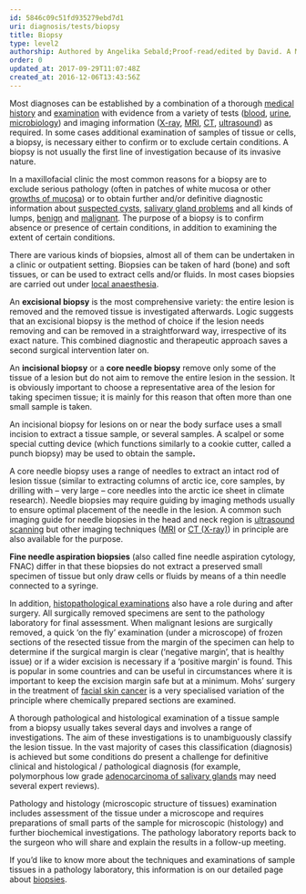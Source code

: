 ```yaml
---
id: 5846c09c51fd935279ebd7d1
uri: diagnosis/tests/biopsy
title: Biopsy
type: level2
authorship: Authored by Angelika Sebald;Proof-read/edited by David. A Mitchell
order: 0
updated_at: 2017-09-29T11:07:48Z
created_at: 2016-12-06T13:43:56Z
---
```


<p>Most diagnoses can be established by a combination of a thorough
    <a href="/diagnosis/tests/medical-history">medical history</a>    and <a href="/diagnosis/tests/examination">examination</a>    with evidence from a variety of tests (<a href="/diagnosis/tests/blood-tests">blood</a>,
    <a href="/diagnosis/tests/urine-tests">urine</a>, <a href="/diagnosis/tests/microbiology">microbiology</a>)
    and imaging information (<a href="/diagnosis/tests/x-ray">X-ray</a>,
    <a href="/diagnosis/tests/mri">MRI</a>, <a href="/diagnosis/tests/ct-scans">CT</a>,
    <a href="/diagnosis/tests/ultrasound">ultrasound</a>) as
    required. In some cases additional examination of samples
    of tissue or cells, a biopsy, is necessary either to confirm
    or to exclude certain conditions. A biopsy is not usually
    the first line of investigation because of its invasive nature.</p>
<p>In a maxillofacial clinic the most common reasons for a biopsy
    are to exclude serious pathology (often in patches of white
    mucosa or other <a href="/diagnosis/a-z/dysplasia">growths of mucosa</a>)
    or to obtain further and/or definitive diagnostic information
    about <a href="/diagnosis/a-z/cyst">suspected cysts</a>,
    <a href="/diagnosis/a-z/salivary-gland-problems">salivary gland problems</a>    and all kinds of lumps, <a href="/diagnosis/a-z/benign-lump">benign</a>    and <a href="/diagnosis/a-z/cancer">malignant</a>. The purpose
    of a biopsy is to confirm absence or presence of certain
    conditions, in addition to examining the extent of certain
    conditions.</p>
<p>There are various kinds of biopsies, almost all of them can be
    undertaken in a clinic or outpatient setting. Biopsies can
    be taken of hard (bone) and soft tissues, or can be used
    to extract cells and/or fluids. In most cases biopsies are
    carried out under <a href="/treatment/surgery/anaesthesia">local anaesthesia</a>.</p>
<p>An <strong>excisional biopsy</strong> is the most comprehensive
    variety: the entire lesion is removed and the removed tissue
    is investigated afterwards. Logic suggests that an excisional
    biopsy is the method of choice if the lesion needs removing
    and can be removed in a straightforward way, irrespective
    of its exact nature. This combined diagnostic and therapeutic
    approach saves a second surgical intervention later on.</p>
<p>An <strong>incisional biopsy</strong> or a <strong>core needle biopsy</strong>    remove only some of the tissue of a lesion but do not aim
    to remove the entire lesion in the session. It is obviously
    important to choose a representative area of the lesion for
    taking specimen tissue; it is mainly for this reason that
    often more than one small sample is taken.</p>
<p>An incisional biopsy for lesions on or near the body surface
    uses a small incision to extract a tissue sample, or several
    samples. A scalpel or some special cutting device (which
    functions similarly to a cookie cutter, called a punch biopsy)
    may be used to obtain the sample<strong>.</strong></p>
<p>A core needle biopsy uses a range of needles to extract an intact
    rod of lesion tissue (similar to extracting columns of arctic
    ice, core samples, by drilling with – very large – core needles
    into the arctic ice sheet in climate research). Needle biopsies
    may require guiding by imaging methods usually to ensure
    optimal placement of the needle in the lesion. A common such
    imaging guide for needle biopsies in the head and neck region
    is <a href="/diagnosis/tests/ultrasound">ultrasound scanning</a>    but other imaging techniques (<a href="/diagnosis/tests/mri">MRI</a>    or <a href="/diagnosis/tests/ct-scans">CT (X-ray)</a>) in
    principle are also available for the purpose.</p>
<p><strong>Fine needle aspiration biopsies</strong> (also called
    fine needle aspiration cytology, FNAC) differ in that these
    biopsies do not extract a preserved small specimen of tissue
    but only draw cells or fluids by means of a thin needle connected
    to a syringe.</p>
<p>In addition, <a href="/diagnosis/tests/biopsy/detailed">histopathological examinations</a>    also have a role during and after surgery. All surgically
    removed specimens are sent to the pathology laboratory for
    final assessment. When malignant lesions are surgically removed,
    a quick ‘on the fly’ examination (under a microscope) of
    frozen sections of the resected tissue from the margin of
    the specimen can help to determine if the surgical margin
    is clear (‘negative margin’, that is healthy issue) or if
    a wider excision is necessary if a ‘positive margin’ is found.
    This is popular in some countries and can be useful in circumstances
    where it is important to keep the excision margin safe but
    at a minimum. Mohs’ surgery in the treatment of <a href="/treatment/surgery/cancer/facial-skin-cancer">facial skin cancer</a>    is a very specialised variation of the principle where chemically
    prepared sections are examined.   </p>
<p>A thorough pathological and histological examination of a tissue
    sample from a biopsy usually takes several days and involves
    a range of investigations. The aim of these investigations
    is to unambiguously classify the lesion tissue. In the vast
    majority of cases this classification (diagnosis) is achieved
    but some conditions do present a challenge for definitive
    clinical and histological / pathological diagnosis (for example,
    polymorphous low grade <a href="/diagnosis/a-z/cancer/salivary-gland">adenocarcinoma of salivary glands</a>    may need several expert reviews).</p>
<p>Pathology and histology (microscopic structure of tissues) examination
    includes assessment of the tissue under a microscope and
    requires preparations of small parts of the sample for microscopic
    (histology) and further biochemical investigations. The pathology
    laboratory reports back to the surgeon who will share and
    explain the results in a follow-up meeting.</p>
<aside>
    <p>If you’d like to know more about the techniques and examinations
        of sample tissues in a pathology laboratory, this information
        is on our detailed page about <a href="/diagnosis/tests/biopsy/detailed">biopsies</a>.</p>
</aside>
